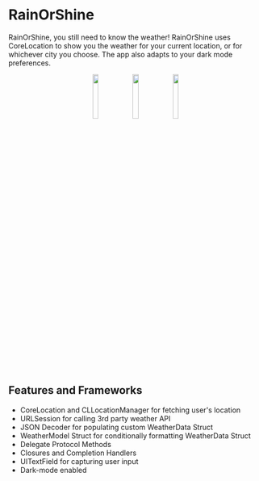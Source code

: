 # RainOrShine
RainOrShine, you still need to know the weather! RainOrShine uses CoreLocation to show you the weather for your current location, or for whichever city you choose. The app also adapts to your dark mode preferences.

 <p align="center">
  <img src="https://user-images.githubusercontent.com/8460531/221769392-bec913e8-f5ee-4bbd-b401-37ae443fd825.PNG" width="15%">
  <img src="https://user-images.githubusercontent.com/8460531/221769411-42cda0bc-b663-41b9-9b2e-02f688ffc8c6.PNG" width="15%">
  <img src="https://user-images.githubusercontent.com/8460531/221769425-53892012-4694-4d8e-a7f0-1aebe160364f.PNG" width="15%">  
</p>

## Features and Frameworks

- CoreLocation and CLLocationManager for fetching user's location
- URLSession for calling 3rd party weather API
- JSON Decoder for populating custom WeatherData Struct
- WeatherModel Struct for conditionally formatting WeatherData Struct
- Delegate Protocol Methods
- Closures and Completion Handlers
- UITextField for capturing user input
- Dark-mode enabled
